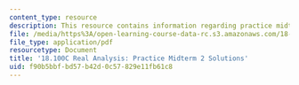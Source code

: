 ```yaml
---
content_type: resource
description: This resource contains information regarding practice midterm 2 solutions.
file: /media/https%3A/open-learning-course-data-rc.s3.amazonaws.com/18-100c-real-analysis-fall-2012/f90b5bbfbd57b42d0c57829e11fb61c8_MIT18_100CF12_Midterm_2.pdf
file_type: application/pdf
resourcetype: Document
title: '18.100C Real Analysis: Practice Midterm 2 Solutions'
uid: f90b5bbf-bd57-b42d-0c57-829e11fb61c8
---
```

